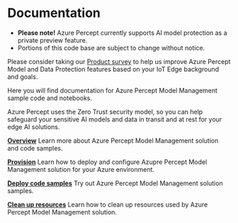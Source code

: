 Documentation
=============
- **Please note!** Azure Percept currently supports AI model protection as a private preview feature.  
- Portions of this code base are subject to change without notice.

Please consider taking our [Product survey](https://go.microsoft.com/fwlink/?linkid=2156573) to help us improve Azure Percept Model and Data Protection features based on your IoT Edge background and goals.

Here you will find documentation for Azure Percept Model Management sample code and notebooks.

Azure Percept uses the Zero Trust security model, so you can help safeguard your sensitive AI models and data in transit and at rest for your edge AI solutions.

[**Overview**](./secured-locker-overview.md) Learn more about Azure Percept Model Management solution and code samples.

[**Provision**](./provision-a-secured-locker.md) Learn how to deploy and configure Azupre Percept Model Management solution for your Azure environment.

[**Deploy code samples**](https://github.com/kalpesh94/azure-percept-advanced-development/blob/main/secured_locker/provision-a-secured-locker.md#step-5-try-out-samples) Try out Azure Percept Model Management solution samples.

[**Clean up resources**](https://github.com/kalpesh94/azure-percept-advanced-development/blob/main/secured_locker/provision-a-secured-locker.md#step-6-clean-up-resources) Learn how to clean up resources used by Azure Percept Model Management solution. 



